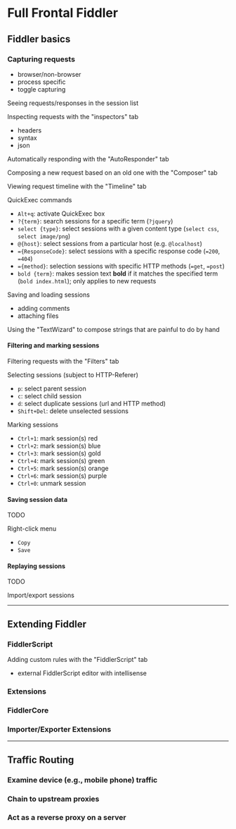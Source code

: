 # Full Frontal Fiddler

## Fiddler basics

### Capturing requests

- browser/non-browser
- process specific
- toggle capturing

Seeing requests/responses in the session list

Inspecting requests with the "inspectors" tab

- headers
- syntax
- json

Automatically responding with the "AutoResponder" tab

Composing a new request based on an old one with the "Composer" tab

Viewing request timeline with the "Timeline" tab

QuickExec commands

- `Alt+q`: activate QuickExec box
- `?{term}`: search sessions for a specific term (`?jquery`)
- `select {type}`: select sessions with a given content type (`select css`, `select image/png`)
- `@{host}`: select sessions from a particular host (e.g. `@localhost`)
- `={ResponseCode}`: select sessions with a specific response code (`=200`, `=404`)
- `={method}`: selection sessions with specific HTTP methods (`=get`, `=post`)
- `bold {term}`: makes session text __bold__ if it matches the specified term (`bold index.html`); only applies to new requests

Saving and loading sessions

- adding comments
- attaching files

Using the "TextWizard" to compose strings that are painful to do by hand




#### Filtering and marking sessions

Filtering requests with the "Filters" tab

Selecting sessions (subject to HTTP-Referer)

- `p`: select parent session
- `c`: select child session
- `d`: select duplicate sessions (url and HTTP method)
- `Shift+Del`: delete unselected sessions

Marking sessions

- `Ctrl+1`: mark session(s) red
- `Ctrl+2`: mark session(s) blue
- `Ctrl+3`: mark session(s) gold
- `Ctrl+4`: mark session(s) green
- `Ctrl+5`: mark session(s) orange
- `Ctrl+6`: mark session(s) purple
- `Ctrl+0`: unmark session


#### Saving session data

TODO

Right-click menu

- `Copy`
- `Save`

#### Replaying sessions

TODO

Import/export sessions

-------------------------------------------------------------------------------

## Extending Fiddler

### FiddlerScript

Adding custom rules with the "FiddlerScript" tab

- external FiddlerScript editor with intellisense

### Extensions

### FiddlerCore

### Importer/Exporter Extensions

-------------------------------------------------------------------------------

## Traffic Routing

### Examine device (e.g., mobile phone) traffic

### Chain to upstream proxies

### Act as a reverse proxy on a server

